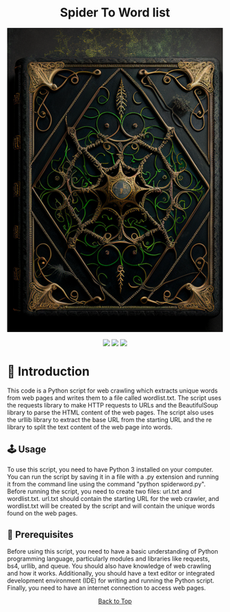 <a id="top"></a>

#

<h1 align="center">
Spider To Word list
</h1>

<p align="center"> 
  <kbd>
<img src="https://raw.githubusercontent.com/r0xd4n3t/spider-to-wordlist/main/img/spider.png"></img>
  </kbd>
</p>

<p align="center">
<img src="https://img.shields.io/github/last-commit/r0xd4n3t/spider-to-wordlist?style=flat">
<img src="https://img.shields.io/github/stars/r0xd4n3t/spider-to-wordlist?color=brightgreen">
<img src="https://img.shields.io/github/forks/r0xd4n3t/spider-to-wordlist?color=brightgreen">
</p>

# 📜 Introduction

This code is a Python script for web crawling which extracts unique words from web pages and writes them to a file called wordlist.txt. The script uses the requests library to make HTTP requests to URLs and the BeautifulSoup library to parse the HTML content of the web pages. The script also uses the urllib library to extract the base URL from the starting URL and the re library to split the text content of the web page into words.

## 🕹️ Usage

To use this script, you need to have Python 3 installed on your computer. You can run the script by saving it in a file with a .py extension and running it from the command line using the command "python spiderword.py". Before running the script, you need to create two files: url.txt and wordlist.txt. url.txt should contain the starting URL for the web crawler, and wordlist.txt will be created by the script and will contain the unique words found on the web pages.

## 📝 Prerequisites

Before using this script, you need to have a basic understanding of Python programming language, particularly modules and libraries like requests, bs4, urllib, and queue. You should also have knowledge of web crawling and how it works. Additionally, you should have a text editor or integrated development environment (IDE) for writing and running the Python script. Finally, you need to have an internet connection to access web pages.

<p align="center"><a href=#top>Back to Top</a></p>
